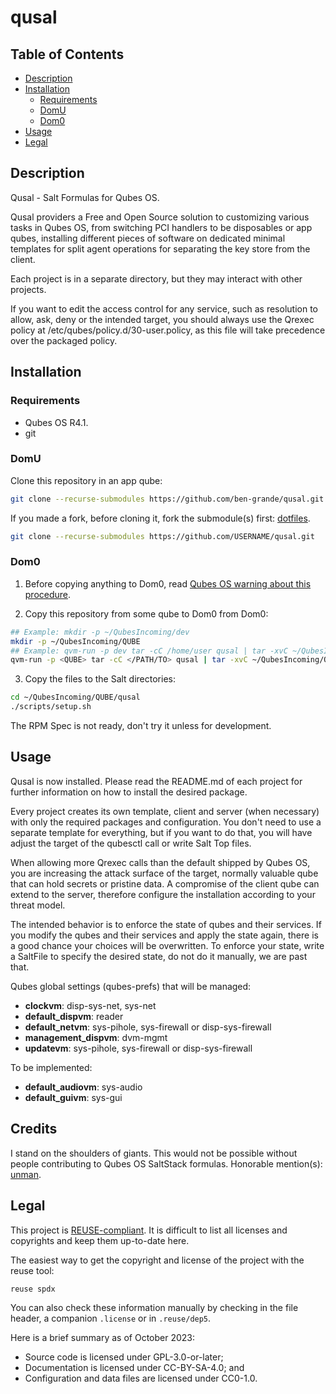 <!--
SPDX-FileCopyrightText: 2023 Benjamin Grande M. S. <ben.grande.b@gmail.com>

SPDX-License-Identifier: CC-BY-SA-4.0
-->

# qusal

## Table of Contents

* [Description](#description)
* [Installation](#installation)
  * [Requirements](#requirements)
  * [DomU](#domu)
  * [Dom0](#dom0)
* [Usage](#usage)
* [Legal](#legal)

## Description

Qusal - Salt Formulas for Qubes OS.

Qusal providers a Free and Open Source solution to customizing various tasks
in Qubes OS, from switching PCI handlers to be disposables or app qubes,
installing different pieces of software on dedicated minimal templates for
split agent operations for separating the key store from the client.

Each project is in a separate directory, but they may interact with other
projects.

If you want to edit the access control for any service, such as resolution to
allow, ask, deny or the intended target, you should always use the Qrexec
policy at /etc/qubes/policy.d/30-user.policy, as this file will take
precedence over the packaged policy.

## Installation

### Requirements

- Qubes OS R4.1.
- git

### DomU

Clone this repository in an app qube:
```sh
git clone --recurse-submodules https://github.com/ben-grande/qusal.git
```

If you made a fork, before cloning it, fork the submodule(s) first:
[dotfiles](https://github.com/ben-grande/dotfiles.git).
```sh
git clone --recurse-submodules https://github.com/USERNAME/qusal.git
```

### Dom0

1. Before copying anything to Dom0, read [Qubes OS warning about
this procedure](https://www.qubes-os.org/doc/how-to-copy-from-dom0/#copying-to-dom0).

2. Copy this repository from some qube to Dom0 from Dom0:
```sh
## Example: mkdir -p ~/QubesIncoming/dev
mkdir -p ~/QubesIncoming/QUBE
## Example: qvm-run -p dev tar -cC /home/user qusal | tar -xvC ~/QubesIncoming/dev qusal
qvm-run -p <QUBE> tar -cC </PATH/TO> qusal | tar -xvC ~/QubesIncoming/QUBE qusal
```

3. Copy the files to the Salt directories:
```sh
cd ~/QubesIncoming/QUBE/qusal
./scripts/setup.sh
```

The RPM Spec is not ready, don't try it unless for development.

## Usage

Qusal is now installed. Please read the README.md of each project for further
information on how to install the desired package.

Every project creates its own template, client and server (when necessary)
with only the required packages and configuration. You don't need to use a
separate template for everything, but if you want to do that, you will have
adjust the target of the qubesctl call or write Salt Top files.

When allowing more Qrexec calls than the default shipped by Qubes OS, you are
increasing the attack surface of the target, normally valuable qube that can
hold secrets or pristine data. A compromise of the client qube can extend to
the server, therefore configure the installation according to your threat
model.

The intended behavior is to enforce the state of qubes and their services. If
you modify the qubes and their services and apply the state again, there is a
good chance your choices will be overwritten. To enforce your state, write a
SaltFile to specify the desired state, do not do it manually, we are past
that.

Qubes global settings (qubes-prefs) that will be managed:

- **clockvm**: disp-sys-net, sys-net
- **default_dispvm**: reader
- **default_netvm**: sys-pihole, sys-firewall or disp-sys-firewall
- **management_dispvm**: dvm-mgmt
- **updatevm**: sys-pihole, sys-firewall or disp-sys-firewall

To be implemented:
- **default_audiovm**: sys-audio
- **default_guivm**: sys-gui

## Credits

I stand on the shoulders of giants. This would not be possible without people
contributing to Qubes OS SaltStack formulas. Honorable mention(s):
[unman](https://github.com/unman).

## Legal

This project is [REUSE-compliant](https://reuse.software). It is difficult to
list all licenses and copyrights and keep them up-to-date here.

The easiest way to get the copyright and license of the project with the reuse
tool:
```sh
reuse spdx
```

You can also check these information manually by checking in the file header,
a companion `.license` or in `.reuse/dep5`.

Here is a brief summary as of October 2023:

- Source code is licensed under GPL-3.0-or-later;
- Documentation is licensed under CC-BY-SA-4.0; and
- Configuration and data files are licensed under CC0-1.0.
